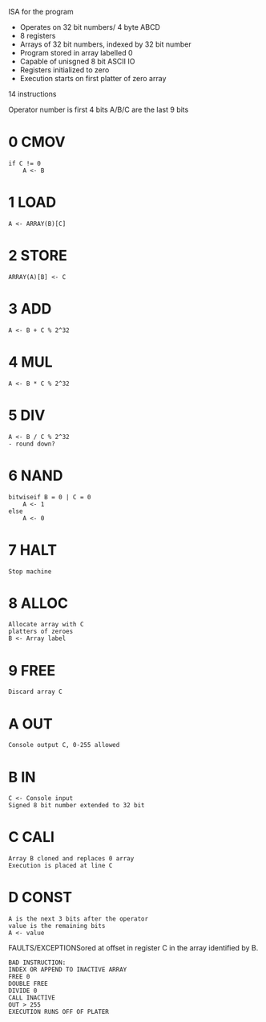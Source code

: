 ISA for the program


- Operates on 32 bit numbers/ 4 byte ABCD
- 8 registers
- Arrays of 32 bit numbers, indexed by 32 bit number
- Program stored in array labelled 0
- Capable of unisgned 8 bit ASCII IO
- Registers initialized to zero
- Execution starts on first platter of zero array


14 instructions

Operator number is first 4 bits
A/B/C are the last 9 bits

0	CMOV
==========
	if C != 0
		A <- B	

1	LOAD
==========
	A <- ARRAY(B)[C]	

2	STORE
==========
	ARRAY(A)[B] <- C

3	ADD
==========
	A <- B + C % 2^32

4	MUL
==========
	A <- B * C % 2^32

5	DIV
==========
	A <- B / C % 2^32
	- round down?

6 	NAND
==========
	bitwiseif B = 0 | C = 0
		A <- 1
	else
		A <- 0

7	HALT
==========
	Stop machine

8	ALLOC
==========
	Allocate array with C 
	platters of zeroes
	B <- Array label

9	FREE
==========
	Discard array C

A	OUT
==========
	Console output C, 0-255 allowed

B	IN
==========
	C <- Console input 
	Signed 8 bit number extended to 32 bit

C	CALl
==========
	Array B cloned and replaces 0 array
	Execution is placed at line C

D	CONST
==========
	A is the next 3 bits after the operator
	value is the remaining bits
	A <- value

FAULTS/EXCEPTIONSored at offset
                  in register C in the array identified by B.

	BAD INSTRUCTION:
	INDEX OR APPEND TO INACTIVE ARRAY
	FREE 0
	DOUBLE FREE
	DIVIDE 0
	CALL INACTIVE
	OUT > 255
	EXECUTION RUNS OFF OF PLATER		




	
